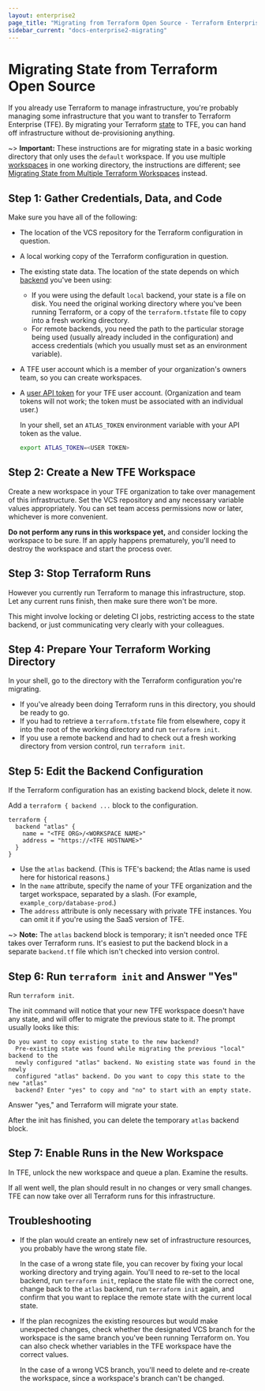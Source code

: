 ```yaml
---
layout: enterprise2
page_title: "Migrating from Terraform Open Source - Terraform Enterprise"
sidebar_current: "docs-enterprise2-migrating"
---
```


[state]: /docs/state/index.html
[backend]: /docs/backends/index.html
[cli-workspaces]: /docs/state/workspaces.html
[user-token]: ../users-teams-organizations/users.html#api-tokens

# Migrating State from Terraform Open Source

If you already use Terraform to manage infrastructure, you're probably managing some infrastructure that you want to transfer to Terraform Enterprise (TFE). By migrating your Terraform [state][] to TFE, you can hand off infrastructure without de-provisioning anything.

~> **Important:** These instructions are for migrating state in a basic working directory that only uses the `default` workspace. If you use multiple [workspaces][cli-workspaces] in one working directory, the instructions are different; see [Migrating State from Multiple Terraform Workspaces](./workspaces.html) instead.

## Step 1: Gather Credentials, Data, and Code

Make sure you have all of the following:

- The location of the VCS repository for the Terraform configuration in question.
- A local working copy of the Terraform configuration in question.
- The existing state data. The location of the state depends on which [backend][] you've been using:
    - If you were using the default `local` backend, your state is a file on disk. You need the original working directory where you've been running Terraform, or a copy of the `terraform.tfstate` file to copy into a fresh working directory.
    - For remote backends, you need the path to the particular storage being used (usually already included in the configuration) and access credentials (which you usually must set as an environment variable).
- A TFE user account which is a member of your organization's owners team, so you can create workspaces.
- A [user API token][user-token] for your TFE user account. (Organization and team tokens will not work; the token must be associated with an individual user.)

    In your shell, set an `ATLAS_TOKEN` environment variable with your API token as the value.

    ``` bash
    export ATLAS_TOKEN=<USER TOKEN>
    ```

## Step 2: Create a New TFE Workspace

Create a new workspace in your TFE organization to take over management of this infrastructure. Set the VCS repository and any necessary variable values appropriately. You can set team access permissions now or later, whichever is more convenient.

**Do not perform any runs in this workspace yet,** and consider locking the workspace to be sure. If an apply happens prematurely, you'll need to destroy the workspace and start the process over.

## Step 3: Stop Terraform Runs

However you currently run Terraform to manage this infrastructure, stop. Let any current runs finish, then make sure there won't be more.

This might involve locking or deleting CI jobs, restricting access to the state backend, or just communicating very clearly with your colleagues.

## Step 4: Prepare Your Terraform Working Directory

In your shell, go to the directory with the Terraform configuration you're migrating.

- If you've already been doing Terraform runs in this directory, you should be ready to go.
- If you had to retrieve a `terraform.tfstate` file from elsewhere, copy it into the root of the working directory and run `terraform init`.
- If you use a remote backend and had to check out a fresh working directory from version control, run `terraform init`.

## Step 5: Edit the Backend Configuration

If the Terraform configuration has an existing backend block, delete it now.

Add a `terraform { backend ...` block to the configuration.

``` hcl
terraform {
  backend "atlas" {
    name = "<TFE ORG>/<WORKSPACE NAME>"
    address = "https://<TFE HOSTNAME>"
  }
}
```

- Use the `atlas` backend. (This is TFE's backend; the Atlas name is used here for historical reasons.)
- In the `name` attribute, specify the name of your TFE organization and the target workspace, separated by a slash. (For example, `example_corp/database-prod`.)
- The `address` attribute is only necessary with private TFE instances. You can omit it if you're using the SaaS version of TFE.

~> **Note:** The `atlas` backend block is temporary; it isn't needed once TFE takes over Terraform runs. It's easiest to put the backend block in a separate `backend.tf` file which isn't checked into version control.

## Step 6: Run `terraform init` and Answer "Yes"

Run `terraform init`.

The init command will notice that your new TFE workspace doesn't have any state, and will offer to migrate the previous state to it. The prompt usually looks like this:

```
Do you want to copy existing state to the new backend?
  Pre-existing state was found while migrating the previous "local" backend to the
  newly configured "atlas" backend. No existing state was found in the newly
  configured "atlas" backend. Do you want to copy this state to the new "atlas"
  backend? Enter "yes" to copy and "no" to start with an empty state.
```

Answer "yes," and Terraform will migrate your state.

After the init has finished, you can delete the temporary `atlas` backend block.

## Step 7: Enable Runs in the New Workspace

In TFE, unlock the new workspace and queue a plan. Examine the results.

If all went well, the plan should result in no changes or very small changes. TFE can now take over all Terraform runs for this infrastructure.

## Troubleshooting

- If the plan would create an entirely new set of infrastructure resources, you probably have the wrong state file.

    In the case of a wrong state file, you can recover by fixing your local working directory and trying again. You'll need to re-set to the local backend, run `terraform init`, replace the state file with the correct one, change back to the `atlas` backend, run `terraform init` again, and confirm that you want to replace the remote state with the current local state.
- If the plan recognizes the existing resources but would make unexpected changes, check whether the designated VCS branch for the workspace is the same branch you've been running Terraform on. You can also check whether variables in the TFE workspace have the correct values.

    In the case of a wrong VCS branch, you'll need to delete and re-create the workspace, since a workspace's branch can't be changed.


